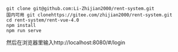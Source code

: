 ```
git clone git@github.com:Li-Zhijian2000/rent-system.git
国内可用 git clonehttps://gitee.com/zhijian2000/rent-system.git
cd rent-system/rent-vue-4.0
npm install
npm run serve
```
然后在浏览器里输入http://localhost:8080/#/login
